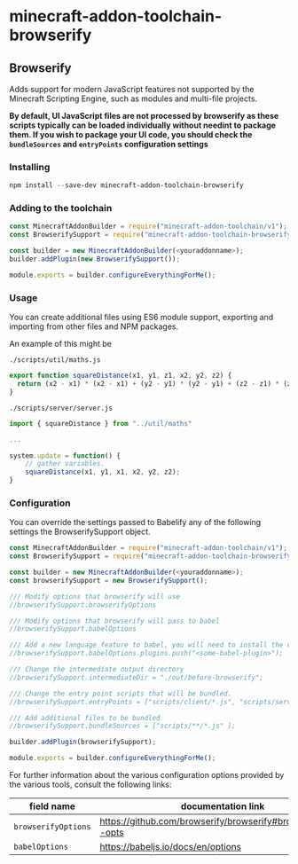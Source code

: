 # minecraft-addon-toolchain-browserify

## Browserify

Adds support for modern JavaScript features not supported by the Minecraft Scripting Engine, such as modules and multi-file projects.

**By default, UI JavaScript files are not processed by browserify as these scripts typically can be loaded individually without needint to package them. If you wish to package your UI code, you should check the `bundleSources` and `entryPoints` configuration settings**

### Installing

```powershell
npm install --save-dev minecraft-addon-toolchain-browserify
```

### Adding to the toolchain

```javascript
const MinecraftAddonBuilder = require("minecraft-addon-toolchain/v1");
const BrowserifySupport = require("minecraft-addon-toolchain-browserify");

const builder = new MinecraftAddonBuilder(<youraddonname>);
builder.addPlugin(new BrowserifySupport());

module.exports = builder.configureEverythingForMe();
```

### Usage

You can create additional files using ES6 module support, exporting and importing from other files and NPM packages.

An example of this might be

`./scripts/util/maths.js`

```javascript
export function squareDistance(x1, y1, z1, x2, y2, z2) {
  return (x2 - x1) * (x2 - x1) + (y2 - y1) * (y2 - y1) + (z2 - z1) * (z2 - z1);
}
```

`./scripts/server/server.js`

```javascript
import { squareDistance } from "../util/maths"

...

system.update = function() {
    // gather variables.
    squareDistance(x1, y1, x1, x2, y2, z2);
}
```

### Configuration

You can override the settings passed to Babelify any of the following settings the BrowserifySupport object.

```javascript
const MinecraftAddonBuilder = require("minecraft-addon-toolchain/v1");
const BrowserifySupport = require("minecraft-addon-toolchain-browserify");

const builder = new MinecraftAddonBuilder(<youraddonname>);
const browserifySupport = new BrowserifySupport();

/// Modify options that browserify will use
//browserifySupport.browserifyOptions

/// Modify options that browserify will pass to babel
//browserifySupport.babelOptions

/// Add a new language feature to babel, you will need to install the corresponding babel plugin via npm:
//browserifySupport.babelOptions.plugins.push("<some-babel-plugin>");

/// Change the intermediate output directory
//browserifySupport.intermediateDir = "./out/before-browserify";

/// Change the entry point scripts that will be bundled.
//browserifySupport.entryPoints = ["scripts/client/*.js", "scripts/server/*.js"];

/// Add additional files to be bundled
//browserifySupport.bundleSources = ["scripts/**/*.js" ];

builder.addPlugin(browserifySupport);

module.exports = builder.configureEverythingForMe();
```

For further information about the various configuration options provided by the various tools, consult the following links:

| field name          | documentation link                                             |
| ------------------- | -------------------------------------------------------------- |
| `browserifyOptions` | https://github.com/browserify/browserify#browserifyfiles--opts |
| `babelOptions`      | https://babeljs.io/docs/en/options                             |
